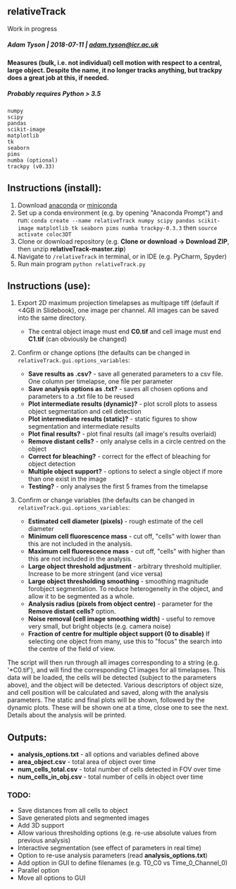 ## relativeTrack
Work in progress
##### Adam Tyson | 2018-07-11 | adam.tyson@icr.ac.uk

#### Measures (bulk, i.e. not individual) cell motion with respect to a central, large object. Despite the name, it no longer tracks anything, but trackpy does a great job at this, if needed.

##### Probably requires Python > 3.5
	numpy
	scipy
	pandas
	scikit-image
	matplotlib
	tk
	seaborn
	pims
	numba (optional)
	trackpy (v0.33)
	
	
## Instructions (install):
1. Download [anaconda](https://www.anaconda.com/download/) or [miniconda](https://conda.io/miniconda.html)
2. Set up a conda environment (e.g. by opening "Anaconda Prompt") and run:
	`conda create --name relativeTrack numpy scipy pandas scikit-image matplotlib tk seaborn pims numba trackpy-0.3.3` then 
	`source activate coloc3DT`
3. Clone or download repository (e.g. **Clone or download -> Download ZIP**, then unzip **relativeTrack-master.zip**)
4. Navigate to `/relativeTrack` in terminal, or in IDE (e.g. PyCharm, Spyder)
5. Run main program `python relativeTrack.py`
	
## Instructions (use):

1. Export 2D maximum projection timelapses as multipage tiff (default if <4GB in Slidebook), one image per channel. All images can be saved into the same directory.
    * The central object image must end  **C0.tif** and cell image must end **C1.tif** (can obviously be changed)
	
	
2. Confirm or change options (the defaults can be changed in `relativeTrack.gui.options_variables`:
	* **Save results as .csv?** - save all generated parameters to a csv file. One column per timelapse, one file per parameter
	* **Save analysis options as .txt?** - saves all chosen options and parameters to a .txt file to be reused
	* **Plot intermediate results (dynamic)?** - plot scroll plots to assess object segmentation and cell detection
	* **Plot intermediate results (static)?** - static figures to show segmentation and intermediate results
	* **Plot final results?** - plot final results (all image's results overlaid)
	* **Remove distant cells?** - only analyse cells in a circle centred on the object
	* **Correct for bleaching?** - correct for the effect of bleaching for object detection
	* **Multiple object support?** - options to select a single object if more than one exist in the image
	* **Testing?** - only analyses the first 5 frames from the timelapse
	
3. Confirm or change variables (the defaults can be changed in `relativeTrack.gui.options_variables`:
	* **Estimated cell diameter (pixels)** - rough estimate of the cell diameter
	* **Minimum cell fluorescence mass** - cut off, "cells" with lower than this are not included in the analysis.
	* **Maximum cell fluorescence mass** - cut off, "cells" with higher than this are not included in the analysis.
	* **Large object threshold adjustment** - arbitrary threshold multiplier. Increase to be more stringent (and vice versa)
	* **Large object thresholding smoothing** - smoothing magnitude forobject segmentation. To reduce heterogeneity in the object, and allow it to be segmented as a whole.
	* **Analysis radius (pixels from object centre)** - parameter for the **Remove distant cells?** option. 
	* **Noise removal (cell image smoothing width)** - useful to remove very small, but bright objects (e.g. camera noise)
	* **Fraction of centre for multiple object support (0 to disable)** If selecting one object from many, use this to "focus" the search into the centre of the field of view.
                  
	
The script will then run through all images corresponding to a string (e.g. '*C0.tif'), and will find the corresponding C1 images for all timelapses. This data will be loaded, the cells will be detected (subject to the parameters above), and the object will be detected. Various descriptors of object size, and cell position will be calculated and saved, along with the analysis parameters. The static and final plots will be shown, followed by the dynamic plots. These will be shown one at a time, close one to see the next. Details about the analysis will be printed. 
 

## Outputs:
* **analysis_options.txt** - all options and variables defined above
* **area_object.csv** - total area of object over time
* **num_cells_total.csv** - total number of cells detected in FOV over time
* **num_cells_in_obj.csv** - total number of cells in object over time

### TODO:
* Save distances from all cells to object
* Save generated plots and segmented images
* Add 3D support
* Allow various thresholding options (e.g. re-use absolute values from previous analysis)
* Interactive segmentation (see effect of parameters in real time)
* Option to re-use analysis parameters (read **analysis_options.txt**)
* Add option in GUI to define filenames (e.g. T0_C0 vs Time_0_Channel_0)
* Parallel option
* Move all options to GUI
